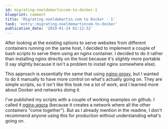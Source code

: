 ```yaml
---
id: migrating-noeldemartincom-to-docker-1
blueprint: comment
title: 'Migrating noeldemartin.com to Docker - 1'
task: 'entry::migrating-noeldemartincom-to-docker'
publication_date: '2019-01-24 02:12:32'
---
```


After looking at the existing options to serve websites from different containers running on the same host, I decided to implement a couple of bash scripts to serve them using an nginx container. I decided to do it rather than installing nginx directly on the host because it's _slightly_ more portable (I say slightly because it isn't a problem to install nginx somewhere else).

This approach is essentially the same that using [nginx-proxy](https://github.com/jwilder/nginx-proxy), but I wanted to do it manually to have more control on what's actually going on. They are simple scripts, so it isn't like this took me a lot of work, and I learned more about Docker and networks doing it.

I've published my scripts with a couple of working examples on github. I called it [nginx-agora](https://github.com/NoelDeMartin/nginx-agora) (because it creates a network where all the other containers "come together"). But as I already mention in the readme, I don't recommend anyone using this for production without understanding what's going on.
